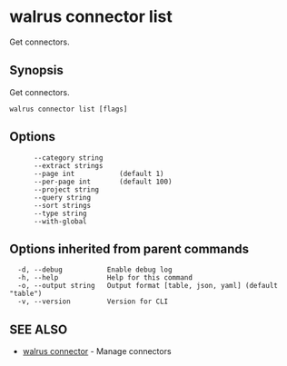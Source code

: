 # walrus connector list

Get connectors.

## Synopsis

Get connectors.

```
walrus connector list [flags]
```

## Options

```
      --category string   
      --extract strings   
      --page int           (default 1)
      --per-page int       (default 100)
      --project string    
      --query string      
      --sort strings      
      --type string       
      --with-global       
```

## Options inherited from parent commands

```
  -d, --debug           Enable debug log
  -h, --help            Help for this command
  -o, --output string   Output format [table, json, yaml] (default "table")
  -v, --version         Version for CLI
```

## SEE ALSO

* [walrus connector](walrus_connector)	 - Manage connectors

